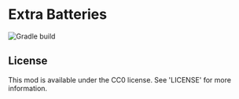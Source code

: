 # Extra Batteries
![Gradle build](https://github.com/natanfudge/fabric-example-mod-kotlin/workflows/Gradle%20build/badge.svg)

## License

This mod is available under the CC0 license. See 'LICENSE' for more information.
